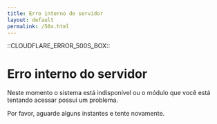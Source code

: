 ```yaml
---
title: Erro interno do servidor
layout: default
permalink: /50x.html
---
```


::CLOUDFLARE_ERROR_500S_BOX::


# Erro interno do servidor

Neste momento o sistema está indisponível ou o módulo que você está tentando acessar possui um problema.

Por favor, aguarde alguns instantes e tente novamente.
